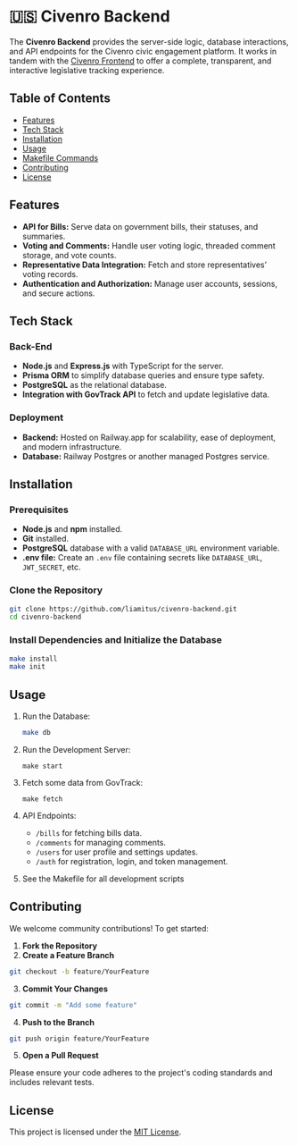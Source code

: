# 🇺🇸 Civenro Backend

The **Civenro Backend** provides the server-side logic, database interactions, and API endpoints for the Civenro civic engagement platform. It works in tandem with the [Civenro Frontend](https://github.com/liamitus/civenro) to offer a complete, transparent, and interactive legislative tracking experience.

## Table of Contents

- [Features](#features)
- [Tech Stack](#tech-stack)
- [Installation](#installation)
- [Usage](#usage)
- [Makefile Commands](#makefile-commands)
- [Contributing](#contributing)
- [License](#license)

## Features

- **API for Bills:** Serve data on government bills, their statuses, and summaries.
- **Voting and Comments:** Handle user voting logic, threaded comment storage, and vote counts.
- **Representative Data Integration:** Fetch and store representatives’ voting records.
- **Authentication and Authorization:** Manage user accounts, sessions, and secure actions.

## Tech Stack

### Back-End

- **Node.js** and **Express.js** with TypeScript for the server.
- **Prisma ORM** to simplify database queries and ensure type safety.
- **PostgreSQL** as the relational database.
- **Integration with GovTrack API** to fetch and update legislative data.

### Deployment

- **Backend:** Hosted on Railway.app for scalability, ease of deployment, and modern infrastructure.
- **Database:** Railway Postgres or another managed Postgres service.

## Installation

### Prerequisites

- **Node.js** and **npm** installed.
- **Git** installed.
- **PostgreSQL** database with a valid `DATABASE_URL` environment variable.
- **.env file:** Create an `.env` file containing secrets like `DATABASE_URL`, `JWT_SECRET`, etc.

### Clone the Repository

```bash
git clone https://github.com/liamitus/civenro-backend.git
cd civenro-backend
```

### Install Dependencies and Initialize the Database

```bash
make install
make init
```

## Usage

1. Run the Database:

   ```bash
   make db
   ```

2. Run the Development Server:

   ```
   make start
   ```

3. Fetch some data from GovTrack:

   ```
   make fetch
   ```

4. API Endpoints:

   - `/bills` for fetching bills data.
   - `/comments` for managing comments.
   - `/users` for user profile and settings updates.
   - `/auth` for registration, login, and token management.

5. See the Makefile for all development scripts

## Contributing

We welcome community contributions! To get started:

1. **Fork the Repository**
2. **Create a Feature Branch**

```bash
git checkout -b feature/YourFeature
```

3. **Commit Your Changes**

```bash
git commit -m "Add some feature"
```

4. **Push to the Branch**

```bash
git push origin feature/YourFeature
```

5. **Open a Pull Request**

Please ensure your code adheres to the project's coding standards and includes relevant tests.

## License

This project is licensed under the [MIT License](LICENSE).
